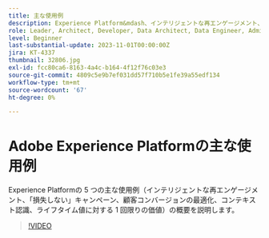 ```yaml
---
title: 主な使用例
description: Experience Platform&mdash、インテリジェントな再エンゲージメント、キャンペーンの損失を防ぐ、顧客コンバージョンの最適化、コンテキスト認識、ライフタイム値に対する 1 回限りの価値の 5 つの主な使用例の概要を説明します。
role: Leader, Architect, Developer, Data Architect, Data Engineer, Admin, User
level: Beginner
last-substantial-update: 2023-11-01T00:00:00Z
jira: KT-4337
thumbnail: 32806.jpg
exl-id: fcc80ca6-8163-4a4c-b164-4f12f76c03e3
source-git-commit: 4809c5e9b7ef031dd57f710b5e1fe39a55edf134
workflow-type: tm+mt
source-wordcount: '67'
ht-degree: 0%

---
```


# Adobe Experience Platformの主な使用例

Experience Platformの 5 つの主な使用例（インテリジェントな再エンゲージメント、「損失しない」キャンペーン、顧客コンバージョンの最適化、コンテキスト認識、ライフタイム値に対する 1 回限りの価値）の概要を説明します。

>[!VIDEO](https://video.tv.adobe.com/v/32806?learn=on)

